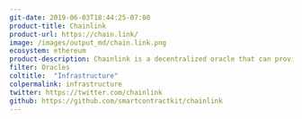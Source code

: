 ```yaml
---
git-date: 2019-06-03T18:44:25-07:00
product-title: Chainlink
product-url: https://chain.link/
image: /images/output_md/chain.link.png
ecosystem: ethereum
product-description: Chainlink is a decentralized oracle that can provide external data to smart contracts.
filter: Oracles
coltitle:  "Infrastructure"
colpermalink: infrastructure
twitter: https://twitter.com/chainlink
github: https://github.com/smartcontractkit/chainlink
---
```


